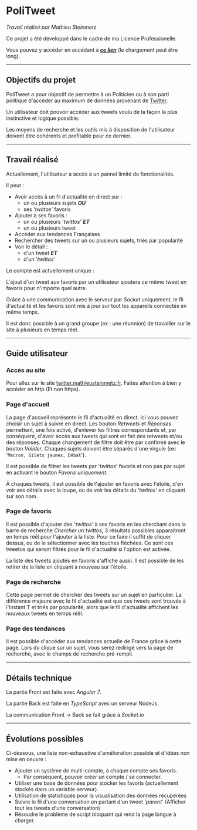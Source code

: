 # PoliTweet

_Travail réalisé par Mathieu Steinmetz_

Ce projet a été développé dans le cadre de ma Licence Professionelle.

Vous pouvez y accéder en accédant à [**_ce lien_**](http://twitter.mathieusteinmetz.fr) (le chargement peut être long).

---

## Objectifs du projet

PoliTweet a pour objectif de permettre à un Politicien ou à son parti politique d'accéder au maximum de données provenant de [Twitter](https://twitter.com).

Un utilisateur doit pouvoir accéder aux tweets voulu de la façon la plus instinctive et logique possible.

Les moyens de recherche et les outils mis à disposition de l'utilisateur doivent être cohérents et profitable pour ce dernier.

---

## Travail réalisé

Actuellement, l'utilisateur a accès à un pannel limité de fonctionalités.

Il peut :

- Avoir accès à un fil d'actualité en direct sur :
  - un ou plusieurs sujets **_OU_**
  - ses '_twittos_' favoris
- Ajouter à ses favoris :
  - un ou plusieurs '_twittos_' **_ET_**
  - un ou plusieurs tweet
- Accéder aux tendances Françaises
- Rechercher des tweets sur un ou plusieurs sujets, triés par popularité
- Voir le détail :
  - d'un tweet **_ET_**
  - d'un '_twittos_'

Le compte est actuellement unique :

L'ajout d'un tweet aux favoris par un utilisateur ajoutera ce même tweet en favoris pour n'importe quel autre.

Grâce à une communication avec le serveur par _Socket_ uniquement, le fil d'actualité et les favoris sont mis à jour sur tout les appareils connectés en même temps.

Il est donc possible à un grand groupe (ex : une réunnion) de travailler sur le site à plusieurs en temps réel.

---

## Guide utilisateur

### Accès au site

Pour allez sur le site [twitter.mathieusteinmetz.fr](http://twitter.mathieusteinmetz.fr). Faites attention à bien y accéder en http (Et non https).

### Page d'accueil

La page d'accueil représente le fil d'actualité en direct. Ici vous pouvez choisir un sujet à suivre en direct. Les bouton _Retweets_ et _Réponses_ permettent, une fois activé, d'enlever les filtres correspondants et, par conséquent, d'avoir accès aux tweets qui sont en fait des retweets et/ou des réponses. Chaque changement de filtre doit être par confirmé avec le bouton _Valider_. Chaques sujets doivent être séparés d'une virgule (ex: '`Macron, Gilets jaunes, Débat`').

Il est possible de filtrer les tweets par '*twittos*' favoris et non pas par sujet en activant le bouton _Favoris uniquement_.

À chaques tweets, il est possible de l'ajouter en favoris avec l'étoile, d'en voir ses détails avec la loupe, ou de voir les détails du '*twittos*' en cliquant sur son nom.

### Page de favoris

Il est possible d'ajouter des '*twittos*' à ses favoris en les cherchant dans la barre de recherche _Chercher un twittos_, 3 résultats possibles apparaitront en temps réêl pour l'ajouter à la liste. Pour ce faire il suffit de cliquer dessus, ou de le sélectionner avec les touches fléchées. Ce sont ces tweetos qui seront filtrés pour le fil d'actualité si l'option est activée.

La liste des tweets ajoutés en favoris s'affiche aussi. Il est possible de les retirer de la liste en cliquant à nouveau sur l'étoile.

### Page de recherche

Cette page permet de chercher des tweets sur un sujet en particulier. La différence majeure avec le fil d'actualité est que ces tweets sont trouvés à l'instant T et triés par popularité, alors que le fil d'actualité affichent les nouveaux tweets en temps réêl.

### Page des tendances

Il est possible d'accéder aux tendances actuelle de France grâce à cette page.
Lors du clique sur un sujet, vous serez redirigé vers la page de recherche, avec le champs de recherche pré-rempli.

---

## Détails technique

La partie Front est faite avec _Angular 7_.

La partie Back est faite en _TypeScript_ avec un serveur NodeJs.

La communication Front -> Back se fait grâce à _Socket.io_

---

## Évolutions possibles

Ci-dessous, une liste non-exhaustive d'amélioration possible et d'idées non mise en oeuvre :

- Ajouter un système de multi-compte, à chaque compte ses favoris.
  - Par conséquent, pouvoir créer un compte / se connecter.
- Utiliser une base de données pour stocker les favoris (actuellement stockés dans un variable serveur).
- Utilisation de statistiques pour la visualisation des données récupérées
- Suivre le fil d'une conversation en partant d'un tweet '_parent_' (Afficher tout les tweets d'une conversation)
- Résoudre le problème de script bloquant qui rend la page longue à charger.